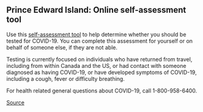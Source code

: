 ## Prince Edward Island: Online self-assessment tool

Use this [self-assessment tool](https://www.google.com/url?q=https://www.princeedwardisland.ca/en/service/self-assessment-for-covid-19&sa=D&ust=1584998310442000&usg=AFQjCNEW9HFOgqY9hFh9nXeLDM7qDdNozA) to help determine whether you should be tested for COVID-19. You can complete this assessment for yourself or on behalf of someone else, if they are not able.

Testing is currently focused on individuals who have returned from travel, including from within Canada and the US, or had contact with someone diagnosed as having COVID-19, or have developed symptoms of COVID-19, including a cough, fever or difficulty breathing.

For health related general questions about COVID-19, call 1-800-958-6400.

[Source](https://www.google.com/url?q=https://www.princeedwardisland.ca/en/service/self-assessment-for-covid-19&sa=D&ust=1584998310442000&usg=AFQjCNEW9HFOgqY9hFh9nXeLDM7qDdNozA)
